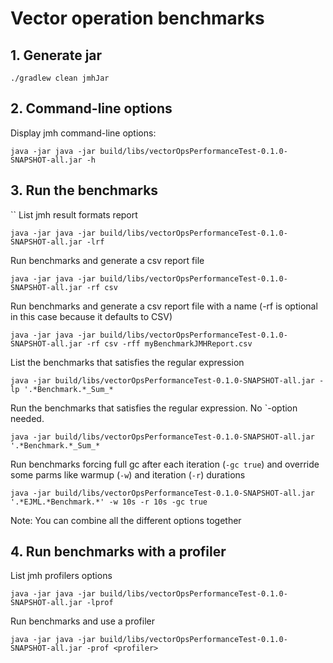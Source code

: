# Vector operation benchmarks

## 1. Generate jar
`./gradlew clean jmhJar`

## 2. Command-line options
Display jmh command-line options: 

    java -jar java -jar build/libs/vectorOpsPerformanceTest-0.1.0-SNAPSHOT-all.jar -h 

## 3. Run the benchmarks
``
List jmh result formats report

    java -jar java -jar build/libs/vectorOpsPerformanceTest-0.1.0-SNAPSHOT-all.jar -lrf
    
Run benchmarks and generate a csv report file

    java -jar java -jar build/libs/vectorOpsPerformanceTest-0.1.0-SNAPSHOT-all.jar -rf csv

Run benchmarks and generate a csv report file with a name (-rf is optional in this case because it defaults to CSV)

    java -jar java -jar build/libs/vectorOpsPerformanceTest-0.1.0-SNAPSHOT-all.jar -rf csv -rff myBenchmarkJMHReport.csv
    
List the benchmarks that satisfies the regular expression

    java -jar build/libs/vectorOpsPerformanceTest-0.1.0-SNAPSHOT-all.jar -lp '.*Benchmark.*_Sum_*
      
Run the benchmarks that satisfies the regular expression. No `-option needed.

    java -jar build/libs/vectorOpsPerformanceTest-0.1.0-SNAPSHOT-all.jar '.*Benchmark.*_Sum_*
    
Run benchmarks forcing full gc after each iteration (`-gc true`) and override some parms like warmup (`-w`) and iteration (`-r`) durations

    java -jar build/libs/vectorOpsPerformanceTest-0.1.0-SNAPSHOT-all.jar '.*EJML.*Benchmark.*' -w 10s -r 10s -gc true
      
Note: You can combine all the different options together

 
## 4. Run benchmarks with a profiler

List jmh profilers options

    java -jar java -jar build/libs/vectorOpsPerformanceTest-0.1.0-SNAPSHOT-all.jar -lprof
    
Run benchmarks and use a profiler

    java -jar java -jar build/libs/vectorOpsPerformanceTest-0.1.0-SNAPSHOT-all.jar -prof <profiler>
